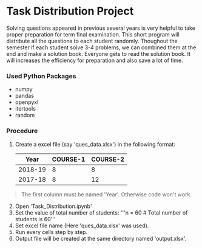 # Task Distribution Project

Solving questions appeared in previous several years is very helpful to take proper preparation for term final examination. This short program will distribute all the questions to each student randomly. Thoughout the semester if each student solve 3-4 problems, we can combined them at the end and make a solution book. Everyone gets to read the solution book. It will increases the efficiency for preparation and also save a lot of time.

### Used Python Packages

* numpy
* pandas
* openpyxl
* itertools
* random

### Procedure

1. Create a excel file (say 'ques_data.xlsx') in the following format:

    |   Year   | COURSE-1 | COURSE-2 |
    |----------|----------|----------|
    |  2018-19 |    8     |     8    |
    |  2017-18 |    8     |     12   |

> The first column must be named 'Year'. Otherwise code won't work.

2. Open 'Task_Distribution.ipynb'
3. Set the value of total number of students:
    '''n = 60  # Total number of students is 60'''
4. Set excel file name (Here 'ques_data.xlsx' was used).
5. Run every cells step by step.
6. Output file will be created at the same directory named 'output.xlsx'. 


